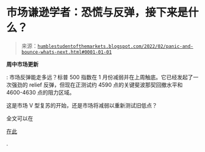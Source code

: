 <!--yml

category: 未分类

date: 2024-05-18 01:48:21

-->

# 市场谦逊学者：恐慌与反弹，接下来是什么？

> 来源：[`humblestudentofthemarkets.blogspot.com/2022/02/panic-and-bounce-whats-next.html#0001-01-01`](https://humblestudentofthemarkets.blogspot.com/2022/02/panic-and-bounce-whats-next.html#0001-01-01)

**周中市场更新**

: 市场反弹能走多远？标普 500 指数在 1 月份减弱并在上周触底。它已经发起了一次强劲的 relief 反弹，但现在正测试约 4590 点的关键斐波那契回撤水平和 4600-4630 点的阻力区域。

这是市场 V 型复苏的开始，还是市场将减弱以重新测试旧低点？

全文可以在

[在此](https://humblestudentofthemarkets.com/2022/02/02/panic-and-bounce-whats-next/)

.

